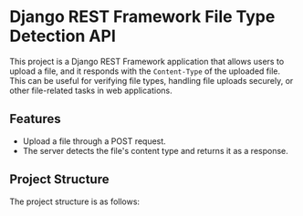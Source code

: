 # Django REST Framework File Type Detection API

This project is a Django REST Framework application that allows users to upload a file, and it responds with the `Content-Type` of the uploaded file. This can be useful for verifying file types, handling file uploads securely, or other file-related tasks in web applications.

## Features
- Upload a file through a POST request.
- The server detects the file's content type and returns it as a response.

## Project Structure

The project structure is as follows:

